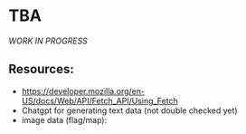 # TBA

*WORK IN PROGRESS*

## Resources:
- https://developer.mozilla.org/en-US/docs/Web/API/Fetch_API/Using_Fetch
- Chatgpt for generating text data (not double checked yet)
- image data (flag/map):